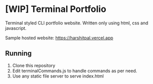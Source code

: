 # [WIP] Terminal Portfolio

Terminal styled CLI portfolio website. Written only using html, css and javascript.

Sample hosted website: https://harshitpal.vercel.app

## Running

1. Clone this repository
2. Edit terminalCommands.js to handle commands as per need.
3. Use any static file server to serve index.html
